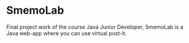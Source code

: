 # SmemoLab
Final project work of the course Java Junior Developer, SmemoLab is a Java web-app where you can use virtual post-it.
